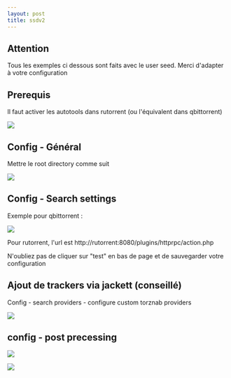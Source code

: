 ```yaml
---
layout: post
title: ssdv2
---
```

## Attention

Tous les exemples ci dessous sont faits avec le user seed. Merci d'adapter à votre configuration

## Prerequis

Il faut activer les autotools dans rutorrent (ou l'équivalent dans qbittorrent)

![](https://zupimages.net/up/21/36/qazd.png)

## Config - Général

Mettre le root directory comme suit 

![](https://zupimages.net/up/21/36/mjwj.png)

## Config - Search settings

Exemple pour qbittorrent :

![](https://i.postimg.cc/vBtHn563/Config-Episode-Search-Medusa.png)

Pour rutorrent, l'url est http://rutorrent:8080/plugins/httprpc/action.php

N'oubliez pas de cliquer sur "test" en bas de page et de sauvegarder votre configuration

## Ajout de trackers via jackett (conseillé)

Config - search providers - configure custom torznab providers

![](https://zupimages.net/up/21/36/5nrr.png)

## config - post precessing

![](https://zupimages.net/up/21/36/wrzg.png)

![](https://zupimages.net/up/21/36/1jju.png)